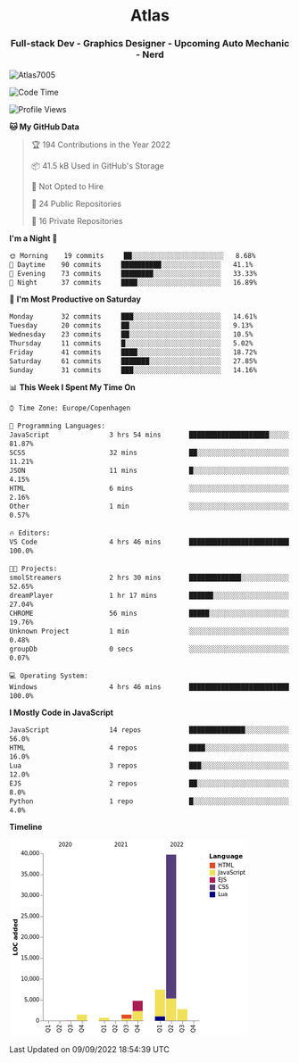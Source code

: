 <h1 align="center">Atlas</h1>
<h3 align="center">Full-stack Dev - Graphics Designer - Upcoming Auto Mechanic - Nerd</h3>

<p><img align="center" src="https://github-readme-stats.vercel.app/api/top-langs?username=Atlas7005&show_icons=true&locale=en&layout=compact" alt="Atlas7005" /></p>

<!--START_SECTION:waka-->
![Code Time](http://img.shields.io/badge/Code%20Time-666%20hrs%203%20mins-blue)

![Profile Views](http://img.shields.io/badge/Profile%20Views-0-blue)

**🐱 My GitHub Data** 

> 🏆 194 Contributions in the Year 2022
 > 
> 📦 41.5 kB Used in GitHub's Storage 
 > 
> 🚫 Not Opted to Hire
 > 
> 📜 24 Public Repositories 
 > 
> 🔑 16 Private Repositories  
 > 
**I'm a Night 🦉** 

```text
🌞 Morning    19 commits     ██░░░░░░░░░░░░░░░░░░░░░░░   8.68% 
🌆 Daytime    90 commits     ██████████░░░░░░░░░░░░░░░   41.1% 
🌃 Evening    73 commits     ████████░░░░░░░░░░░░░░░░░   33.33% 
🌙 Night      37 commits     ████░░░░░░░░░░░░░░░░░░░░░   16.89%

```
📅 **I'm Most Productive on Saturday** 

```text
Monday       32 commits     ███░░░░░░░░░░░░░░░░░░░░░░   14.61% 
Tuesday      20 commits     ██░░░░░░░░░░░░░░░░░░░░░░░   9.13% 
Wednesday    23 commits     ██░░░░░░░░░░░░░░░░░░░░░░░   10.5% 
Thursday     11 commits     █░░░░░░░░░░░░░░░░░░░░░░░░   5.02% 
Friday       41 commits     ████░░░░░░░░░░░░░░░░░░░░░   18.72% 
Saturday     61 commits     ███████░░░░░░░░░░░░░░░░░░   27.85% 
Sunday       31 commits     ███░░░░░░░░░░░░░░░░░░░░░░   14.16%

```


📊 **This Week I Spent My Time On** 

```text
⌚︎ Time Zone: Europe/Copenhagen

💬 Programming Languages: 
JavaScript               3 hrs 54 mins       ████████████████████░░░░░   81.87% 
SCSS                     32 mins             ██░░░░░░░░░░░░░░░░░░░░░░░   11.21% 
JSON                     11 mins             █░░░░░░░░░░░░░░░░░░░░░░░░   4.15% 
HTML                     6 mins              ░░░░░░░░░░░░░░░░░░░░░░░░░   2.16% 
Other                    1 min               ░░░░░░░░░░░░░░░░░░░░░░░░░   0.57%

🔥 Editors: 
VS Code                  4 hrs 46 mins       █████████████████████████   100.0%

🐱‍💻 Projects: 
smolStreamers            2 hrs 30 mins       █████████████░░░░░░░░░░░░   52.65% 
dreamPlayer              1 hr 17 mins        ██████░░░░░░░░░░░░░░░░░░░   27.04% 
CHROME                   56 mins             █████░░░░░░░░░░░░░░░░░░░░   19.76% 
Unknown Project          1 min               ░░░░░░░░░░░░░░░░░░░░░░░░░   0.48% 
groupDb                  0 secs              ░░░░░░░░░░░░░░░░░░░░░░░░░   0.07%

💻 Operating System: 
Windows                  4 hrs 46 mins       █████████████████████████   100.0%

```

**I Mostly Code in JavaScript** 

```text
JavaScript               14 repos            ██████████████░░░░░░░░░░░   56.0% 
HTML                     4 repos             ████░░░░░░░░░░░░░░░░░░░░░   16.0% 
Lua                      3 repos             ███░░░░░░░░░░░░░░░░░░░░░░   12.0% 
EJS                      2 repos             ██░░░░░░░░░░░░░░░░░░░░░░░   8.0% 
Python                   1 repo              █░░░░░░░░░░░░░░░░░░░░░░░░   4.0%

```


**Timeline**

![Chart not found](https://raw.githubusercontent.com/Atlas7005/Atlas7005/master/charts/bar_graph.png) 


 Last Updated on 09/09/2022 18:54:39 UTC
<!--END_SECTION:waka-->
